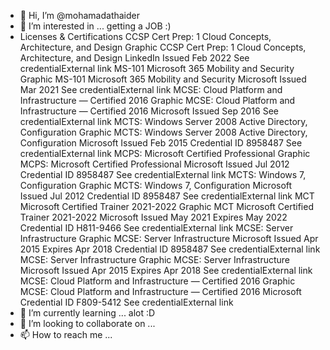 - 👋 Hi, I’m @mohamadathaider
- 👀 I’m interested in ... getting a JOB :)
- Licenses & Certifications
CCSP Cert Prep: 1 Cloud Concepts, Architecture, and Design Graphic
CCSP Cert Prep: 1 Cloud Concepts, Architecture, and Design
LinkedIn
Issued Feb 2022
See credentialExternal link
MS-101 Microsoft 365 Mobility and Security Graphic
MS-101 Microsoft 365 Mobility and Security
Microsoft
Issued Mar 2021
See credentialExternal link
MCSE: Cloud Platform and Infrastructure — Certified 2016 Graphic
MCSE: Cloud Platform and Infrastructure — Certified 2016
Microsoft
Issued Sep 2016
See credentialExternal link
MCTS: Windows Server 2008 Active Directory, Configuration Graphic
MCTS: Windows Server 2008 Active Directory, Configuration
Microsoft
Issued Feb 2015
Credential ID 8958487
See credentialExternal link
MCPS: Microsoft Certified Professional Graphic
MCPS: Microsoft Certified Professional
Microsoft
Issued Jul 2012
Credential ID 8958487
See credentialExternal link
MCTS: Windows 7, Configuration Graphic
MCTS: Windows 7, Configuration
Microsoft
Issued Jul 2012
Credential ID 8958487
See credentialExternal link
MCT Microsoft Certified Trainer 2021-2022 Graphic
MCT Microsoft Certified Trainer 2021-2022
Microsoft
Issued May 2021  Expires May 2022
Credential ID H811-9466
See credentialExternal link
MCSE: Server Infrastructure Graphic
MCSE: Server Infrastructure
Microsoft
Issued Apr 2015  Expires Apr 2018
Credential ID 8958487
See credentialExternal link
MCSE: Server Infrastructure Graphic
MCSE: Server Infrastructure
Microsoft
Issued Apr 2015  Expires Apr 2018
See credentialExternal link
MCSE: Cloud Platform and Infrastructure — Certified 2016 Graphic
MCSE: Cloud Platform and Infrastructure — Certified 2016
Microsoft
Credential ID F809-5412
See credentialExternal link
- 🌱 I’m currently learning ... alot :D 
- 💞️ I’m looking to collaborate on ...
- 📫 How to reach me ...

<!---
mohamadathaider/mohamadathaider is a ✨ special ✨ repository because its `README.md` (this file) appears on your GitHub profile.
You can click the Preview link to take a look at your changes.
--->
